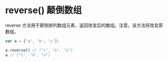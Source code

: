 # reverse() 颠倒数组

reverse 方法用于颠倒排列数组元素，返回改变后的数组。注意，该方法将改变原数组。
```javascript
var a = ['a', 'b', 'c'];

a.reverse() // ["c", "b", "a"]
a // ["c", "b", "a"]
```


